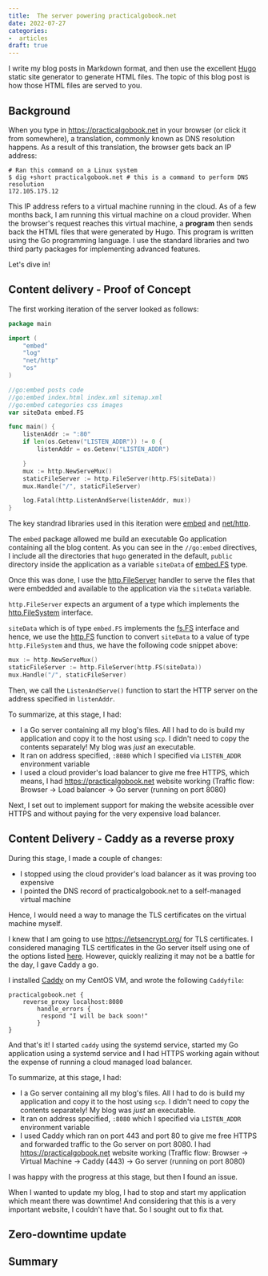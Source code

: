 ```yaml
---
title:  The server powering practicalgobook.net
date: 2022-07-27
categories:
-  articles
draft: true
---
```

I write my blog posts in Markdown format,  and then use the excellent [Hugo](https://gohugo.io/) static site 
generator to generate HTML files. The topic of this blog post is how those HTML files are served
to you.

## Background

When you type in https://practicalgobook.net in your browser (or click it from somewhere), a translation,
commonly known as DNS resolution happens. As a result of this translation, the browser gets back
an IP address:

```
# Ran this command on a Linux system
$ dig +short practicalgobook.net # this is a command to perform DNS resolution
172.105.175.12
```

This IP address refers to a virtual machine running in the cloud. As of a few months back, I am running this
virtual machine on a cloud provider. When the browser's request reaches this virtual machine, 
a **program** then sends back the HTML files that were generated by Hugo. This program is 
written using the Go programming language. I use the standard libraries and two third party packages 
for implementing advanced features. 

Let's dive in!

## Content delivery - Proof of Concept

The first working iteration of the server looked as follows:

```go
package main

import (
	"embed"
	"log"
	"net/http"
	"os"
)

//go:embed posts code
//go:embed index.html index.xml sitemap.xml
//go:embed categories css images
var siteData embed.FS

func main() {
	listenAddr := ":80"
	if len(os.Getenv("LISTEN_ADDR")) != 0 {
		listenAddr = os.Getenv("LISTEN_ADDR")

	}
	mux := http.NewServeMux()
	staticFileServer := http.FileServer(http.FS(siteData))
	mux.Handle("/", staticFileServer)

	log.Fatal(http.ListenAndServe(listenAddr, mux))
}
```

The key standrad libraries used in this iteration were [embed](https://pkg.go.dev/embed) and [net/http](https://pkg.go.dev/net/http).

The `embed` package allowed me build an executable Go application containing all the blog content. As you can see in the `//go:embed`
directives, I include all the directories that `hugo` generated in the default, `public` directory inside the application as
a variable `siteData` of [embed.FS](https://pkg.go.dev/embed#FS) type.

Once this was done, I use the [http.FileServer](https://pkg.go.dev/net/http#FileServer) handler to serve the files that were embedded
and available to the application via the `siteData` variable.

`http.FileServer` expects an argument of a type which implements the [http.FileSystem](https://pkg.go.dev/net/http#FileSystem) interface.

`siteData` which is of type `embed.FS` implements the [fs.FS](https://pkg.go.dev/io/fs#FS) interface and hence, we use the [http.FS](https://pkg.go.dev/net/http#FS) function to convert `siteData` to a value of type `http.FileSystem` and thus, we have the following code snippet above:

```go
mux := http.NewServeMux()
staticFileServer := http.FileServer(http.FS(siteData))
mux.Handle("/", staticFileServer)
```

Then, we call the `ListenAndServe()` function to start the HTTP server on the address specified in `listenAddr`.

To summarize, at this stage, I had:

- I a Go server containing all my blog's files. All I had to do is build my application and copy it to the host using `scp`. I didn't need to copy the contents separately! My blog was *just* an executable.
- It ran on address specified, `:8080` which I specified via `LISTEN_ADDR` environment variable
- I used a cloud provider's load balancer to give me free HTTPS, which means, I had https://practicalgobook.net website working (Traffic flow: Browser -> Load balancer -> Go server (running on port 8080)

Next, I set out to implement support for making the website acessible over HTTPS and without paying for the very expensive load balancer.

## Content Delivery - Caddy as a reverse proxy

During this stage, I made a couple of changes:

- I stopped using the cloud provider's load balancer as it was proving too expensive
- I pointed the DNS record of practicalgobook.net to a self-managed virtual machine

Hence, I would need a way to manage the TLS certificates on the virtual machine myself.

I knew that I am going to use https://letsencrypt.org/ for TLS certificates. I considered managing TLS certificates in the Go server itself using one of the options listed [here](https://letsencrypt.org/docs/client-options/#clients-go). However, quickly realizing it may not be a battle for the day, 
I gave Caddy a go.

I installed [Caddy](https://caddyserver.com/docs/install#fedora-redhat-centos) on my CentOS VM, and wrote the following `Caddyfile`:

```
practicalgobook.net {
    reverse_proxy localhost:8080
        handle_errors {
	     respond "I will be back soon!"
        }
}
```
And that's it! I started `caddy` using the systemd service, started my Go application using a systemd service and I had HTTPS working again without
the expense of running a cloud managed load balancer.

To summarize, at this stage, I had:

- I a Go server containing all my blog's files. All I had to do is build my application and copy it to the host using `scp`. I didn't need to copy the contents separately! My blog was *just* an executable.
- It ran on address specified, `:8080` which I specified via `LISTEN_ADDR` environment variable
- I used Caddy which ran on port 443 and port 80 to give me free HTTPS and forwarded traffic to the Go server on port 8080. I had https://practicalgobook.net website working (Traffic flow: Browser -> Virtual Machine -> Caddy (443) -> Go server (running on port 8080)

I was happy with the progress at this stage, but then I found an issue.

When I wanted to update my blog, I had to stop and start my application which meant there was downtime! And considering that this is a very important
website, I couldn't have that. So I sought out to fix that.

## Zero-downtime update

## Summary

